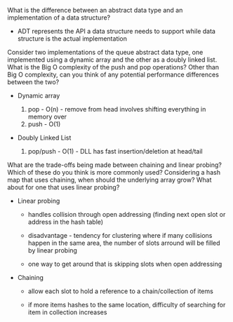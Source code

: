 What is the difference between an abstract data type and an implementation of a data structure?

- ADT represents the API a data structure needs to support while data structure is the actual implementation

Consider two implementations of the queue abstract data type, one implemented using a dynamic array and the other as a doubly linked list. What is the Big O complexity of the push and pop operations? Other than Big O complexity, can you think of any potential performance differences between the two?

- Dynamic array

  1. pop - O(n) - remove from head involves shifting everything in memory over
  2. push - O(1)

- Doubly Linked List

  1. pop/push - O(1) - DLL has fast insertion/deletion at head/tail

What are the trade-offs being made between chaining and linear probing? Which of these do you think is more commonly used?
Considering a hash map that uses chaining, when should the underlying array grow? What about for one that uses linear probing?

- Linear probing

  - handles collision through open addressing (finding next open slot or address in the hash table)

  - disadvantage - tendency for clustering where if many collisions happen in the same area, the number of slots arround will be filled by linear probing

  - one way to get around that is skipping slots when open addressing

- Chaining

  - allow each slot to hold a reference to a chain/collection of items

  - if more items hashes to the same location, difficulty of searching for item in collection increases
